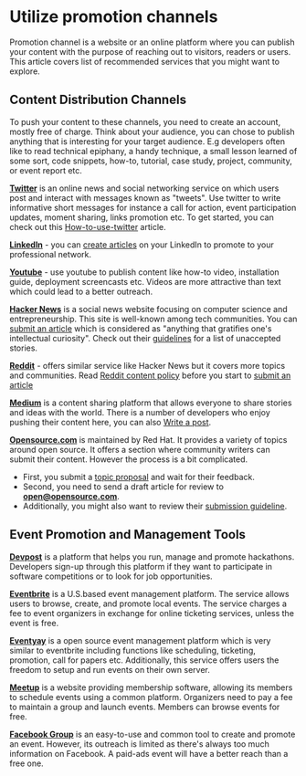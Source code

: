 # Utilize promotion channels

Promotion channel is a website or an online platform where you can publish your content with the purpose of reaching out to visitors, readers or users. This article covers list of recommended services that you might want to explore.

## Content Distribution Channels
To push your content to these channels, you need to create an account, mostly free of charge. Think about your audience, you can chose to publish anything that is interesting for your target audience. E.g developers often like to read technical epiphany, a handy technique, a small lesson learned of some sort, code snippets, how-to, tutorial, case study, project, community, or event report etc.


**[Twitter](https://twitter.com)** is an online news and social networking service on which users post and interact with messages known as "tweets". Use twitter to write informative short messages for instance a call for action, event participation updates, moment sharing, links promotion etc. To get started, you can check out this [How-to-use-twitter](https://www.wired.com/story/how-to-setup-twitter-search-hashtag-and-login-help) article.


**[LinkedIn](https://linkedin.com)** - you can [create articles](https://www.linkedin.com/help/linkedin/answer/47538/creating-articles-on-linkedin?lang=en) on your LinkedIn to promote to your professional network.


**[Youtube](https://youtube.com)** - use youtube to publish content like how-to video, installation guide, deployment screencasts etc. Videos are more attractive than text which could lead to a better outreach.


**[Hacker News](https://news.ycombinator.com)** is a social news website focusing on computer science and entrepreneurship. This site is well-known among tech communities. You can [submit an article](https://news.ycombinator.com/submit) which is considered as "anything that gratifies one's intellectual curiosity". Check out their [guidelines](https://news.ycombinator.com/newsguidelines.html) for a list of unaccepted stories.


**[Reddit](https://www.reddit.com)** - offers similar service like Hacker News but it covers more topics and communities. Read [Reddit content policy](https://www.redditinc.com/policies/content-policy) before you start to [submit an article](https://www.reddit.com/submit)

**[Medium](https://medium.com)** is a content sharing platform that allows everyone to share stories and ideas with the world. There is a number of developers who enjoy pushing their content here, you can also [Write a post](https://help.medium.com/hc/en-us/articles/225168768-Write-post).


**[Opensource.com](https://opensource.com)** is maintained by Red Hat. It provides a variety of topics around open source. It offers a section where community writers can submit their content. However the process is a bit complicated.
* First, you submit a [topic proposal](https://opensource.com/how-submit-article) and wait for their feedback.
* Second, you need to send a draft article for review to **open@opensource.com**.
* Additionally, you might also want to review their [submission guideline](https://opensource.com/submission-style-guide).

## Event Promotion and Management Tools

**[Devpost](https://devpost.com)** is a platform that helps you run, manage and promote hackathons. Developers sign-up through this platform if they want to participate in software competitions or to look for job opportunities.


**[Eventbrite](https://eventbrite.com)** is a U.S.based event management platform. The service allows users to browse, create, and promote local events. The service charges a fee to event organizers in exchange for online ticketing services, unless the event is free.


**[Eventyay](https://eventyay.com)** is a open source event management platform which is very similar to eventbrite including functions like scheduling, ticketing, promotion, call for papers etc.  Additionally, this service offers users the freedom to setup and run events on their own server.


**[Meetup](https://meetup.com)** is a website providing membership software, allowing its members to schedule events using a common platform. Organizers need to pay a fee to maintain a group and launch events. Members can browse events for free.

**[Facebook Group](https://en.wikipedia.org/wiki/List_of_Facebook_features#Groups)** is an easy-to-use and common tool to create and promote an event. However, its outreach is limited as there's always too much information on Facebook. A paid-ads event will have a better reach than a free one.



